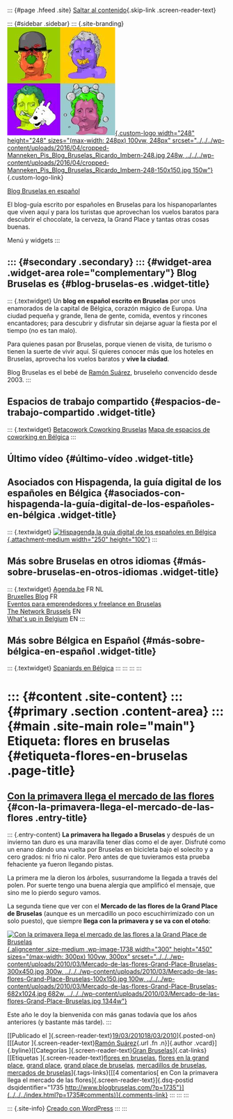 ::: {#page .hfeed .site}
[Saltar al contenido](index.html#content){.skip-link
.screen-reader-text}

::: {#sidebar .sidebar}
::: {.site-branding}
[![](../../../wp-content/uploads/2016/04/cropped-Manneken_Pis_Blog_Bruselas_Ricardo_Imbern-248.jpg){.custom-logo
width="248" height="248" sizes="(max-width: 248px) 100vw, 248px"
srcset="../../../wp-content/uploads/2016/04/cropped-Manneken_Pis_Blog_Bruselas_Ricardo_Imbern-248.jpg 248w, ../../../wp-content/uploads/2016/04/cropped-Manneken_Pis_Blog_Bruselas_Ricardo_Imbern-248-150x150.jpg 150w"}](../../../index.html){.custom-logo-link}

[Blog Bruselas en español](../../../index.html)

El blog-guía escrito por españoles en Bruselas para los hispanoparlantes
que viven aquí y para los turistas que aprovechan los vuelos baratos
para descubrir el chocolate, la cerveza, la Grand Place y tantas otras
cosas buenas.

Menú y widgets
:::

::: {#secondary .secondary}
::: {#widget-area .widget-area role="complementary"}
Blog Bruselas es {#blog-bruselas-es .widget-title}
----------------

::: {.textwidget}
Un **blog en español escrito en Bruselas** por unos enamorados de la
capital de Bélgica, corazón mágico de Europa. Una ciudad pequeña y
grande, llena de gente, comida, eventos y rincones encantadores; para
descubrir y disfrutar sin dejarse aguar la fiesta por el tiempo (no es
tan malo).

Para quienes pasan por Bruselas, porque vienen de visita, de turismo o
tienen la suerte de vivir aquí. Sí quieres conocer más que los hoteles
en Bruselas, aprovecha los vuelos baratos y **vive la ciudad**.

Blog Bruselas es el bebé de [Ramón Suárez](http://www.ramonsuarez.com),
bruseleño convencido desde 2003.
:::

Espacios de trabajo compartido {#espacios-de-trabajo-compartido .widget-title}
------------------------------

::: {.textwidget}
[Betacowork Coworking Bruselas](http://www.betacowork.com) [Mapa de
espacios de coworking en Bélgica](http://coworkingbelgium.com)
:::

Último vídeo {#último-vídeo .widget-title}
------------

Asociados con Hispagenda, la guía digital de los españoles en Bélgica {#asociados-con-hispagenda-la-guía-digital-de-los-españoles-en-bélgica .widget-title}
---------------------------------------------------------------------

::: {.textwidget}
[![Hispagenda,la guía digital de los españoles en
Bélgica](../../../wp-content/uploads/2010/04/Hispagenda-250px.gif "Hispagenda, la guía digital de los españoles en Bélgica"){.attachment-medium
width="250" height="100"}](http://www.hispagenda.com)
:::

Más sobre Bruselas en otros idiomas {#más-sobre-bruselas-en-otros-idiomas .widget-title}
-----------------------------------

::: {.textwidget}
[Agenda.be](http://www.agenda.be) FR NL\
[Bruxelles Blog](http://www.bxlblog.be/) FR\
[Eventos para emprendedores y freelance en
Bruselas](http://www.betacowork.com/events/)\
[The Network
Brussels](http://groups.yahoo.com/group/TheNetworkBrussels/) EN\
[What\'s up in Belgium](http://www.whatsupin.be/) EN
:::

Más sobre Bélgica en Español {#más-sobre-bélgica-en-español .widget-title}
----------------------------

::: {.textwidget}
[Spaniards en Bélgica](http://www.spaniards.es/paises/belgica)
:::
:::
:::
:::

::: {#content .site-content}
::: {#primary .section .content-area}
::: {#main .site-main role="main"}
Etiqueta: flores en bruselas {#etiqueta-flores-en-bruselas .page-title}
============================

[Con la primavera llega el mercado de las flores](../../../index.html?p=1735) {#con-la-primavera-llega-el-mercado-de-las-flores .entry-title}
-----------------------------------------------------------------------------

::: {.entry-content}
**La primavera ha llegado a Bruselas** y después de un invierno tan duro
es una maravilla tener días como el de ayer. Disfruté como un enano
dándo una vuelta por Bruselas en bicicleta bajo el solecito y a cero
grados: ni frío ni calor. Pero antes de que tuvieramos esta prueba
fehaciente ya fueron llegando pistas.

La primera me la dieron los árboles, susurrandome la llegada a través
del polen. Por suerte tengo una buena alergia que amplificó el mensaje,
que sino me lo pierdo seguro vamos.

La segunda tiene que ver con el **Mercado de las flores de la Grand
Place de Bruselas** (aunque es un mercadillo un poco escuchirrimizado
con un solo puesto), que siempre **llega con la primavera y se va con el
otoño**:

[![Con la primavera llega el mercado de las flores a la Grand Place de
Bruselas](../../../wp-content/uploads/2010/03/Mercado-de-las-flores-Grand-Place-Bruselas-300x450.jpg "Con la primavera llega el mercado de las flores a la Grand Place de Bruselas"){.aligncenter
.size-medium .wp-image-1738 width="300" height="450"
sizes="(max-width: 300px) 100vw, 300px"
srcset="../../../wp-content/uploads/2010/03/Mercado-de-las-flores-Grand-Place-Bruselas-300x450.jpg 300w, ../../../wp-content/uploads/2010/03/Mercado-de-las-flores-Grand-Place-Bruselas-100x150.jpg 100w, ../../../wp-content/uploads/2010/03/Mercado-de-las-flores-Grand-Place-Bruselas-682x1024.jpg 682w, ../../../wp-content/uploads/2010/03/Mercado-de-las-flores-Grand-Place-Bruselas.jpg 1344w"}](../../../wp-content/uploads/2010/03/Mercado-de-las-flores-Grand-Place-Bruselas.jpg)

Este año le doy la bienvenida con más ganas todavía que los años
anteriores (y bastante más tarde).
:::

[[Publicado el
]{.screen-reader-text}[19/03/201018/03/2010](../../../index.html?p=1735)]{.posted-on}[[[Autor
]{.screen-reader-text}[Ramón
Suárez](../../2010/04/30/index.html?author=2){.url .fn .n}]{.author
.vcard}]{.byline}[[Categorías ]{.screen-reader-text}[Gran
Bruselas](../../category/gran-bruselas/index.html)]{.cat-links}[[Etiquetas
]{.screen-reader-text}[flores en bruselas](index.html), [flores en la
grand place](../flores-en-la-grand-place/index.html), [grand
place](../grand-place/index.html), [grand place de
bruselas](../grand-place-de-bruselas/index.html), [mercadillos de
bruselas](../mercadillos-de-bruselas/index.html), [mercados de
bruselas](../mercados-de-bruselas/index.html)]{.tags-links}[[[4
comentarios[ en Con la primavera llega el mercado de las
flores]{.screen-reader-text}]{.dsq-postid
dsqidentifier="1735 http://www.blogbruselas.com/?p=1735"}](../../../index.html?p=1735#comments)]{.comments-link}
:::
:::
:::

::: {.site-info}
[Creado con WordPress](https://es.wordpress.org/)
:::
:::
